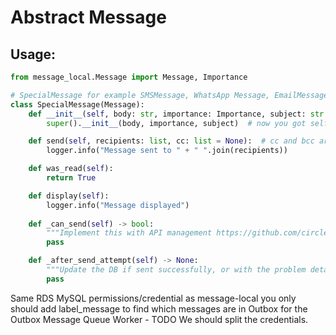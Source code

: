 # Abstract Message

## Usage:
    
```python
from message_local.Message import Message, Importance

# SpecialMessage for example SMSMessage, WhatsApp Message, EmailMessage
class SpecialMessage(Message):
    def __init__(self, body: str, importance: Importance, subject: str = None) -> None:
        super().__init__(body, importance, subject)  # now you got self.body, self.importance and self.subject (optional)

    def send(self, recipients: list, cc: list = None):  # cc and bcc are optional
        logger.info("Message sent to " + " ".join(recipients))

    def was_read(self):
        return True

    def display(self):
        logger.info("Message displayed")
        
    def _can_send(self) -> bool:
        """Implement this with API management https://github.com/circles-zone/api-management-local-python-package"""
        pass

    def _after_send_attempt(self) -> None:
        """Update the DB if sent successfully, or with the problem details"""
        pass

  ```

Same RDS MySQL permissions/credential as message-local you only should add label_message to find which messages are in Outbox for the Outbox Message Queue Worker - TODO We should split the credentials.<br>

